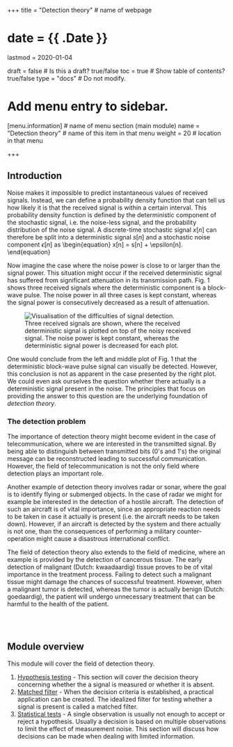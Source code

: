 +++
title = "Detection theory"         # name of webpage

# date = {{ .Date }}
lastmod = 2020-01-04

draft = false  # Is this a draft? true/false
toc = true  # Show table of contents? true/false
type = "docs"  # Do not modify.

# Add menu entry to sidebar.
[menu.information]                       # name of menu section (main module)
  name = "Detection theory"        # name of this item in that menu
  weight = 20                           # location in that menu

+++

## Introduction

Noise makes it impossible to predict instantaneous values of received signals. Instead, we can define a probability density function that can tell us how likely it is that the received signal is within a certain interval. This probability density function is defined by the deterministic component of the stochastic signal, i.e. the noise-less signal, and the probability distribution of the noise signal. A discrete-time stochastic signal $x[n]$ can therefore be split into a deterministic signal $s[n]$ and a stochastic noise component $\epsilon[n]$ as
\begin{equation}
    x[n] = s[n] + \epsilon[n].
\end{equation}

Now imagine the case where the noise power is close to or larger than the signal power. This situation might occur if the received deterministic signal has suffered from significant attenuation in its transmission path. Fig. 1 shows three received signals where the deterministic component is a block-wave pulse. The noise power in all three cases is kept constant, whereas the signal power is consecutively decreased as a result of attenuation.

<div style="max-width: 900px; margin: auto">
  <figure>
    <img
      src="/../files/7.Images/information/detection/detection_difficulties.svg"
      alt="Visualisation of the difficulties of signal detection."
    />
    <figcaption class="numbered">
      Three received signals are shown, where the received deterministic signal is plotted on top of the noisy received signal. The noise power is kept constant, whereas the deterministic signal power is decreased for each plot.
    </figcaption>
  </figure>
</div>

One would conclude from the left and middle plot of Fig. 1 that the deterministic block-wave pulse signal can visually be detected. However, this conclusion is not as apparent in the case presented by the right plot. We could even ask ourselves the question whether there actually is a deterministic signal present in the noise. The principles that focus on providing the answer to this question are the underlying foundation of <i>detection theory</i>.

### The detection problem
The importance of detection theory might become evident in the case of telecommunication, where we are interested in the transmitted signal. By being able to distinguish between transmitted bits (0's and 1's) the original message can be reconstructed leading to successful communication. However, the field of telecommunication is not the only field where detection plays an important role.

Another example of detection theory involves radar or sonar, where the goal is to identify flying or submerged objects. In the case of radar we might for example be interested in the detection of a hostile aircraft. The detection of such an aircraft is of vital importance, since an appropriate reaction needs to be taken in case it actually is present (i.e. the aircraft needs to be taken down). However, if an aircraft is detected by the system and there actually is not one, than the consequences of performing a military counter-operation might cause a disastrous international conflict.

The field of detection theory also extends to the field of medicine, where an example is provided by the detection of cancerous tissue. The early detection of malignant (Dutch: kwaadaardig) tissue proves to be of vital importance in the treatment process. Failing to detect such a malignant tissue might damage the chances of successful treatment. However, when a malignant tumor is detected, whereas the tumor is actually benign (Dutch: goedaardig), the patient will undergo unnecessary treatment that can be harmful to the health of the patient.

<br></br>

## Module overview
This module will cover the field of detection theory.

1. <a href="../../information/informationandcommunication_detection_hypothesis">Hypothesis testing</a> - This section will cover the decision theory concerning whether the a signal is measured or whether it is absent.
2. <a href="../../information/informationandcommunication_detection_matched">Matched filter</a> - When the decision criteria is established, a practical application can be created. The idealized filter for testing whether a signal is present is called a matched filter.
3. <a href="../../information/informationandcommunication_detection_tests">Statistical tests</a> - A single observation is usually not enough to accept or reject a hypothesis. Usually a decision is based on multiple observations to limit the effect of measurement noise. This section will discuss how decisions can be made when dealing with limited information.
